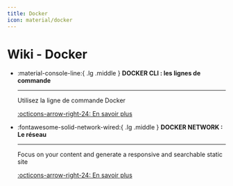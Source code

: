 ```yaml
---
title: Docker
icon: material/docker
---
```


# **Wiki - Docker**

<div class="grid cards" markdown>

-   :material-console-line:{ .lg .middle } __DOCKER CLI : les lignes de commande__

    ---

    Utilisez la ligne de commande Docker

    [:octicons-arrow-right-24: En savoir plus](docker-cli.md)

-   :fontawesome-solid-network-wired:{ .lg .middle } __DOCKER NETWORK : Le réseau__

    ---

    Focus on your content and generate a responsive and searchable static site

    [:octicons-arrow-right-24: En savoir plus](#)

</div>